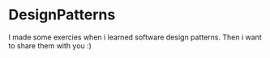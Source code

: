 # DesignPatterns
I made some exercies when i learned software design patterns. Then i want to share them with you :)
